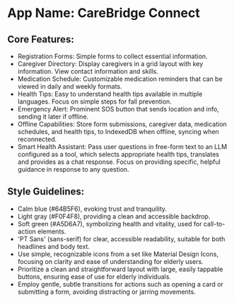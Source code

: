 # **App Name**: CareBridge Connect

## Core Features:

- Registration Forms: Simple forms to collect essential information.
- Caregiver Directory: Display caregivers in a grid layout with key information. View contact information and skills.
- Medication Schedule: Customizable medication reminders that can be viewed in daily and weekly formats.
- Health Tips: Easy to understand health tips available in multiple languages. Focus on simple steps for fall prevention.
- Emergency Alert: Prominent SOS button that sends location and info, sending it later if offline.
- Offline Capabilities: Store form submissions, caregiver data, medication schedules, and health tips, to IndexedDB when offline, syncing when reconnected.
- Smart Health Assistant: Pass user questions in free-form text to an LLM configured as a tool, which selects appropriate health tips, translates and provides as a chat response. Focus on providing specific, helpful guidance in response to any question.

## Style Guidelines:

- Calm blue (#64B5F6), evoking trust and tranquility.
- Light gray (#F0F4F8), providing a clean and accessible backdrop.
- Soft green (#A5D6A7), symbolizing health and vitality, used for call-to-action elements.
- 'PT Sans' (sans-serif) for clear, accessible readability, suitable for both headlines and body text.
- Use simple, recognizable icons from a set like Material Design Icons, focusing on clarity and ease of understanding for elderly users.
- Prioritize a clean and straightforward layout with large, easily tappable buttons, ensuring ease of use for elderly individuals.
- Employ gentle, subtle transitions for actions such as opening a card or submitting a form, avoiding distracting or jarring movements.